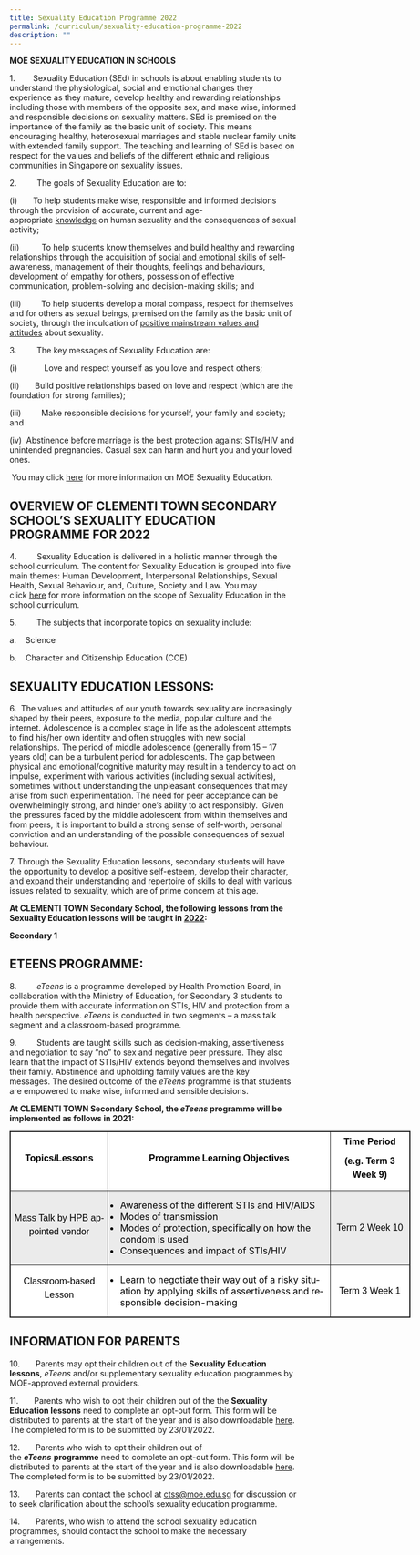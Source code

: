```yaml
---
title: Sexuality Education Programme 2022
permalink: /curriculum/sexuality-education-programme-2022
description: ""
---
```

**MOE SEXUALITY EDUCATION IN SCHOOLS**

1.        Sexuality Education (SEd) in schools is about enabling students to understand the physiological, social and emotional changes they experience as they mature, develop healthy and rewarding relationships including those with members of the opposite sex, and make wise, informed and responsible decisions on sexuality matters. SEd is premised on the importance of the family as the basic unit of society. This means encouraging healthy, heterosexual marriages and stable nuclear family units with extended family support. The teaching and learning of SEd is based on respect for the values and beliefs of the different ethnic and religious communities in Singapore on sexuality issues. 

  

  

2.         The goals of Sexuality Education are to:

(i)       To help students make wise, responsible and informed decisions through the provision of accurate, current and age-appropriate <u>knowledge</u> on human sexuality and the consequences of sexual activity; 

(ii)          To help students know themselves and build healthy and rewarding relationships through the acquisition of <u>social and emotional skills</u> of self-awareness, management of their thoughts, feelings and behaviours, development of empathy for others, possession of effective communication, problem-solving and decision-making skills; and  

(iii)         To help students develop a moral compass, respect for themselves and for others as sexual beings, premised on the family as the basic unit of society, through the inculcation of <u>positive mainstream values and attitudes</u> about sexuality.

3.         The key messages of Sexuality Education are:

(i)            Love and respect yourself as you love and respect others;

(ii)       Build positive relationships based on love and respect (which are the foundation for strong families);

(iii)         Make responsible decisions for yourself, your family and society; and

(iv)  Abstinence before marriage is the best protection against STIs/HIV and unintended pregnancies. Casual sex can harm and hurt you and your loved ones.

 You may click [here](https://www.moe.gov.sg/programmes/sexuality-education) for more information on MOE Sexuality Education.

  

OVERVIEW OF CLEMENTI TOWN SECONDARY SCHOOL’S SEXUALITY EDUCATION PROGRAMME FOR 2022
-----------------------------------------------------------------------------------

  

4.         Sexuality Education is delivered in a holistic manner through the school curriculum. The content for Sexuality Education is grouped into five main themes: Human Development, Interpersonal Relationships, Sexual Health, Sexual Behaviour, and, Culture, Society and Law. You may click [here](https://www.moe.gov.sg/programmes/sexuality-education/scope-and-teaching-approach) for more information on the scope of Sexuality Education in the school curriculum.

  

5.         The subjects that incorporate topics on sexuality include:

a.    Science

b.    Character and Citizenship Education (CCE)

SEXUALITY EDUCATION LESSONS:
----------------------------
 

6.      The values and attitudes of our youth towards sexuality are increasingly shaped by their peers, exposure to the media, popular culture and the internet. Adolescence is a complex stage in life as the adolescent attempts to find his/her own identity and often struggles with new social relationships. The period of middle adolescence (generally from 15 – 17 years old) can be a turbulent period for adolescents. The gap between physical and emotional/cognitive maturity may result in a tendency to act on impulse, experiment with various activities (including sexual activities), sometimes without understanding the unpleasant consequences that may arise from such experimentation. The need for peer acceptance can be overwhelmingly strong, and hinder one’s ability to act responsibly.  Given the pressures faced by the middle adolescent from within themselves and from peers, it is important to build a strong sense of self-worth, personal conviction and an understanding of the possible consequences of sexual behaviour. 

7\. Through the Sexuality Education lessons, secondary students will have the opportunity to develop a positive self-esteem, develop their character, and expand their understanding and repertoire of skills to deal with various issues related to sexuality, which are of prime concern at this age. 

  

**At CLEMENTI TOWN Secondary School, the following lessons from the Sexuality Education lessons will be taught in <u>2022</u>:**

**Secondary 1**

ETEENS PROGRAMME:
-----------------

  

8.         _eTeens_ is a programme developed by Health Promotion Board, in collaboration with the Ministry of Education, for Secondary 3 students to provide them with accurate information on STIs, HIV and protection from a health perspective. _eTeens_ is conducted in two segments – a mass talk segment and a classroom-based programme.

  

9.         Students are taught skills such as decision-making, assertiveness and negotiation to say “no” to sex and negative peer pressure. They also learn that the impact of STIs/HIV extends beyond themselves and involves their family. Abstinence and upholding family values are the key messages. The desired outcome of the _eTeens_ programme is that students are empowered to make wise, informed and sensible decisions.

  

  

**At CLEMENTI TOWN Secondary School, the _eTeens_ programme will be implemented as follows in 2021:**

<table class="iveo_table ives_tab_dark" width="0" style="margin: 0px; outline: 0px; padding: 0px; border: 1px solid rgb(42, 42, 42); border-spacing: 1px; border-collapse: collapse; width: 703.667px;"><tbody class="" style="margin: 0px; outline: 0px; padding: 0px;"><tr class="" style="margin: 0px; outline: 0px; padding: 0px;"><td width="177" class="" style="margin: 0px; outline: 0px; padding: 5px; text-align: center; border: 1px solid rgb(42, 42, 42); background: rgb(255, 255, 255); color: rgb(0, 0, 0);"><p class="" align="center" style="margin: 0px 0px 10px; outline: 0px; padding: 0px; line-height: 24px !important; color: rgb(0, 0, 0); font-family: Avenir, sans-serif; font-size: 16px;"><b class="" style="margin: 0px; outline: 0px; padding: 0px;"><span lang="EN-GB" class="" style="margin: 0px; outline: 0px; padding: 0px;">Topics/Lessons</span></b></p></td><td width="482" class="" style="margin: 0px; outline: 0px; padding: 5px; text-align: center; border: 1px solid rgb(42, 42, 42); background: rgb(255, 255, 255); color: rgb(0, 0, 0); width: 394px;"><p class="" align="center" style="margin: 0px 0px 10px; outline: 0px; padding: 0px; line-height: 24px !important; color: rgb(0, 0, 0); font-family: Avenir, sans-serif; font-size: 16px;"><b class="" style="margin: 0px; outline: 0px; padding: 0px;"><span lang="EN-GB" class="" style="margin: 0px; outline: 0px; padding: 0px;">Programme Learning Objectives</span></b></p></td><td width="160" class="" style="margin: 0px; outline: 0px; padding: 5px; text-align: center; border: 1px solid rgb(42, 42, 42); background: rgb(255, 255, 255); color: rgb(0, 0, 0); width: 149px;"><p class="" align="center" style="margin: 0px 0px 10px; outline: 0px; padding: 0px; line-height: 24px !important; color: rgb(0, 0, 0); font-family: Avenir, sans-serif; font-size: 16px;"><b class="" style="margin: 0px; outline: 0px; padding: 0px;"><span lang="EN-GB" class="" style="margin: 0px; outline: 0px; padding: 0px;">Time Period</span></b></p><p class="" align="center" style="margin: 0px 0px 10px; outline: 0px; padding: 0px; line-height: 24px !important; color: rgb(0, 0, 0); font-family: Avenir, sans-serif; font-size: 16px;"><b class="" style="margin: 0px; outline: 0px; padding: 0px;"><span lang="EN-GB" class="" style="margin: 0px; outline: 0px; padding: 0px;">(e.g. Term 3 Week 9)<span class="" style="margin: 0px; outline: 0px; padding: 0px;"></span></span></b></p></td></tr><tr class="" style="margin: 0px; outline: 0px; padding: 0px;"><td width="177" class="" style="margin: 0px; outline: 0px; padding: 5px; text-align: center; border: 1px solid rgb(42, 42, 42); background: rgb(235, 235, 235); color: rgb(0, 0, 0);"><p class="" style="margin: 0px 0px 10px; outline: 0px; padding: 0px; line-height: 24px !important; color: rgb(0, 0, 0); font-family: Avenir, sans-serif; font-size: 16px;"><span lang="EN-GB" class="" style="margin: 0px; outline: 0px; padding: 0px;">Mass Talk by HPB appointed vendor</span></p></td><td width="482" class="" style="margin: 0px; outline: 0px; padding: 5px; text-align: center; border: 1px solid rgb(42, 42, 42); background: rgb(235, 235, 235); color: rgb(0, 0, 0);"><p class="" style="margin: 0px 0px 10px; outline: 0px; padding: 0px; line-height: 24px !important; color: rgb(0, 0, 0); font-family: Avenir, sans-serif; font-size: 16px; text-align: left;"></p><ul style="margin: 0px 0px 0.5em 1em; outline: 0px; padding: 0px;"><li style="margin: 0px; outline: 0px; padding: 0px; text-align: left;"><span lang="EN-GB" class="" style="margin: 0px; outline: 0px; padding: 0px;">Awareness of the different STIs and HIV/AIDS</span></li><li style="margin: 0px; outline: 0px; padding: 0px; text-align: left;"><span lang="EN-GB" class="" style="margin: 0px; outline: 0px; padding: 0px;">Modes of transmission</span></li><li style="margin: 0px; outline: 0px; padding: 0px; text-align: left;"><span lang="EN-GB" class="" style="margin: 0px; outline: 0px; padding: 0px;">Modes of protection, specifically on how the condom is used</span></li><li style="margin: 0px; outline: 0px; padding: 0px; text-align: left;"><span lang="EN-GB" class="" style="margin: 0px; outline: 0px; padding: 0px;">Consequences and impact of STIs/HIV</span></li></ul><p style="margin: 0px 0px 10px; outline: 0px; padding: 0px; line-height: 24px !important; color: rgb(0, 0, 0); font-family: Avenir, sans-serif; font-size: 16px;"></p><p class="" style="margin: 0px 0px 10px; outline: 0px; padding: 0px; line-height: 24px !important; color: rgb(0, 0, 0); font-family: Avenir, sans-serif; font-size: 16px;"><span lang="EN-GB" class="" style="margin: 0px; outline: 0px; padding: 0px;"></span></p></td><td width="160" class="" style="margin: 0px; outline: 0px; padding: 5px; text-align: center; border: 1px solid rgb(42, 42, 42); background: rgb(235, 235, 235); color: rgb(0, 0, 0);"><p class="" style="margin: 0px 0px 10px; outline: 0px; padding: 0px; line-height: 24px !important; color: rgb(0, 0, 0); font-family: Avenir, sans-serif; font-size: 16px; text-align: center;"><span lang="EN-GB" class="" style="margin: 0px; outline: 0px; padding: 0px;"></span></p><p class="" style="margin: 0px 0px 10px; outline: 0px; padding: 0px; line-height: 24px !important; color: rgb(0, 0, 0); font-family: Avenir, sans-serif; font-size: 16px; text-align: center;"><span lang="EN-GB" class="" style="margin: 0px; outline: 0px; padding: 0px;">Term 2 Week 10</span></p></td></tr><tr class="" style="margin: 0px; outline: 0px; padding: 0px;"><td width="177" class="" style="margin: 0px; outline: 0px; padding: 5px; text-align: center; border: 1px solid rgb(42, 42, 42); background: rgb(255, 255, 255); color: rgb(0, 0, 0);"><p class="" style="margin: 0px 0px 10px; outline: 0px; padding: 0px; line-height: 24px !important; color: rgb(0, 0, 0); font-family: Avenir, sans-serif; font-size: 16px; text-align: center;"><span lang="EN-GB" class="" style="margin: 0px; outline: 0px; padding: 0px;">Classroom-based Lesson</span></p></td><td width="482" class="" style="margin: 0px; outline: 0px; padding: 5px; text-align: center; border: 1px solid rgb(42, 42, 42); background: rgb(255, 255, 255); color: rgb(0, 0, 0);"><p class="" style="margin: 0px 0px 10px; outline: 0px; padding: 0px; line-height: 24px !important; color: rgb(0, 0, 0); font-family: Avenir, sans-serif; font-size: 16px; text-align: left;"></p><ul style="margin: 0px 0px 0.5em 1em; outline: 0px; padding: 0px;"><li style="margin: 0px; outline: 0px; padding: 0px; text-align: left;"><span lang="EN-GB" class="" style="margin: 0px; outline: 0px; padding: 0px;">Learn to negotiate their way out of a risky situation by applying skills of assertiveness and responsible decision-making</span></li></ul><p style="margin: 0px 0px 10px; outline: 0px; padding: 0px; line-height: 24px !important; color: rgb(0, 0, 0); font-family: Avenir, sans-serif; font-size: 16px;"></p><p class="" style="margin: 0px 0px 10px; outline: 0px; padding: 0px; line-height: 24px !important; color: rgb(0, 0, 0); font-family: Avenir, sans-serif; font-size: 16px;"><span lang="EN-GB" class="" style="margin: 0px; outline: 0px; padding: 0px;"></span></p></td><td width="160" class="" style="margin: 0px; outline: 0px; padding: 5px; text-align: center; border: 1px solid rgb(42, 42, 42); background: rgb(255, 255, 255); color: rgb(0, 0, 0);"><p class="" align="center" style="margin: 0px 0px 10px; outline: 0px; padding: 0px; line-height: 24px !important; color: rgb(0, 0, 0); font-family: Avenir, sans-serif; font-size: 16px;"><span lang="EN-GB" class="" style="margin: 0px; outline: 0px; padding: 0px;"></span></p><p class="" align="center" style="margin: 0px 0px 10px; outline: 0px; padding: 0px; line-height: 24px !important; color: rgb(0, 0, 0); font-family: Avenir, sans-serif; font-size: 16px;"><span lang="EN-GB" class="" style="margin: 0px; outline: 0px; padding: 0px;">Term 3 Week 1</span></p></td></tr></tbody></table>

  

  

INFORMATION FOR PARENTS
-----------------------

  

10.       Parents may opt their children out of the **Sexuality Education lessons**, _eTeens_ and/or supplementary sexuality education programmes by MOE-approved external providers.

  

11.       Parents who wish to opt their children out of the the **Sexuality Education lessons** need to complete an opt-out form. This form will be distributed to parents at the start of the year and is also downloadable [here](https://clementitownsec.moe.edu.sg/qql/slot/u534/SED%202022/SEd%20Opt-out%20Form%202022%20CTSS%20for%20website.pdf). The completed form is to be submitted by 23/01/2022.

  

12.       Parents who wish to opt their children out of the **_eTeens_** **programme** need to complete an opt-out form. This form will be distributed to parents at the start of the year and is also downloadable [here](https://clementitownsec.moe.edu.sg/qql/slot/u534/SED%202022/eTeens%20Parents%20Opt-out%20Form%202022%20CTSS%20%20for%20website.pdf). The completed form is to be submitted by 23/01/2022.

  

13.       Parents can contact the school at [ctss@moe.edu.sg](mailto:ctss@moe.edu.sg) for discussion or to seek clarification about the school’s sexuality education programme.

  

14.       Parents, who wish to attend the school sexuality education programmes, should contact the school to make the necessary arrangements.